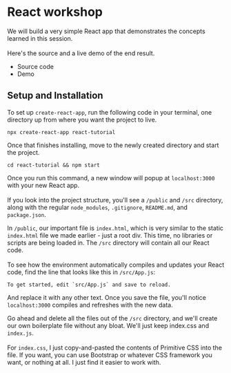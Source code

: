 # React workshop
We will build a very simple React app that demonstrates the concepts learned in this session.
<br>
<br>
Here's the source and a live demo of the end result.
<ul>
  <li>Source code</li>
  <li>Demo</li>
</ul>

## Setup and Installation
To set up `create-react-app`, run the following code in your terminal, one directory up from where you want the project to live.

```
npx create-react-app react-tutorial
```
Once that finishes installing, move to the newly created directory and start the project.
```
cd react-tutorial && npm start
```
Once you run this command, a new window will popup at `localhost:3000` with your new React app.
<br><br>
If you look into the project structure, you'll see a `/public` and `/src` directory, along with the regular `node_modules`, `.gitignore`, `README.md`, and `package.json`.

In `/public`, our important file is `index.html`, which is very similar to the static `index.html` file we made earlier - just a root div. This time, no libraries or scripts are being loaded in. The `/src` directory will contain all our React code.
<br><br>
To see how the environment automatically compiles and updates your React code, find the line that looks like this in `/src/App.js`:
````
To get started, edit `src/App.js` and save to reload.
````
And replace it with any other text. Once you save the file, you'll notice `localhost:3000` compiles and refreshes with the new data.

Go ahead and delete all the files out of the `/src` directory, and we'll create our own boilerplate file without any bloat. We'll just keep index.css and `index.js`.
<br><br>
For `index.css`, I just copy-and-pasted the contents of Primitive CSS into the file. If you want, you can use Bootstrap or whatever CSS framework you want, or nothing at all. I just find it easier to work with.